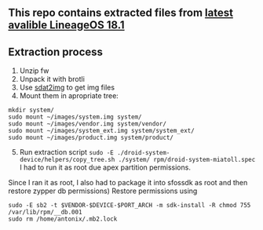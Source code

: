 This repo contains extracted files from [latest avalible LineageOS 18.1](https://sourceforge.net/projects/dereferenceroms/files/miatoll/los18/lineage-18.1-20220902-nightly-miatoll-signed.zip/download)
---
## Extraction process
1. Unzip fw
2. Unpack it with brotli
3. Use [sdat2img](https://github.com/xpirt/sdat2img) to get img files
4. Mount them in apropriate tree:
```
mkdir system/
sudo mount ~/images/system.img system/
sudo mount ~/images/vendor.img system/vendor/
sudo mount ~/images/system_ext.img system/system_ext/
sudo mount ~/images/product.img system/product/
```
5. Run extraction script ```sudo -E ./droid-system-device/helpers/copy_tree.sh ./system/ rpm/droid-system-miatoll.spec``` I had to run it as root due apex partition permissions.

Since I ran it as root, I also had to package it into sfossdk as root and then restore zypper db permissions)
Restore permissions using
```
sudo -E sb2 -t $VENDOR-$DEVICE-$PORT_ARCH -m sdk-install -R chmod 755 /var/lib/rpm/__db.001
sudo rm /home/antonix/.mb2.lock
```
